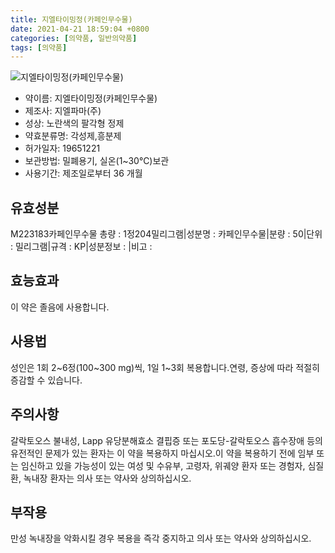 ```yaml
---
title: 지엘타이밍정(카페인무수물)
date: 2021-04-21 18:59:04 +0800
categories: [의약품, 일반의약품]
tags: [의약품]
---
```

![지엘타이밍정(카페인무수물)](https://nedrug.mfds.go.kr/pbp/cmn/itemImageDownload/1NAT_bwbZd9)

- 약이름: 지엘타이밍정(카페인무수물)
- 제조사: 지엘파마(주)
- 성상: 노란색의 팔각형 정제
- 약효분류명: 각성제,흥분제
- 허가일자: 19651221
- 보관방법: 밀폐용기, 실온(1~30℃)보관
- 사용기간: 제조일로부터 36 개월
## 유효성분
M223183카페인무수물
총량 : 1정204밀리그램|성분명 : 카페인무수물|분량 : 50|단위 : 밀리그램|규격 : KP|성분정보 : |비고 :
## 효능효과
이 약은 졸음에 사용합니다.
## 사용법
성인은 1회 2~6정(100~300 mg)씩, 1일 1~3회 복용합니다.연령, 증상에 따라 적절히 증감할 수 있습니다.
## 주의사항
갈락토오스 불내성, Lapp 유당분해효소 결핍증 또는 포도당-갈락토오스 흡수장애 등의 유전적인 문제가 있는 환자는 이 약을 복용하지 마십시오.이 약을 복용하기 전에 임부 또는 임신하고 있을 가능성이 있는 여성 및 수유부, 고령자, 위궤양 환자 또는 경험자, 심질환, 녹내장 환자는 의사 또는 약사와 상의하십시오.
## 부작용
만성 녹내장을 악화시킬 경우 복용을 즉각 중지하고 의사 또는 약사와 상의하십시오.

